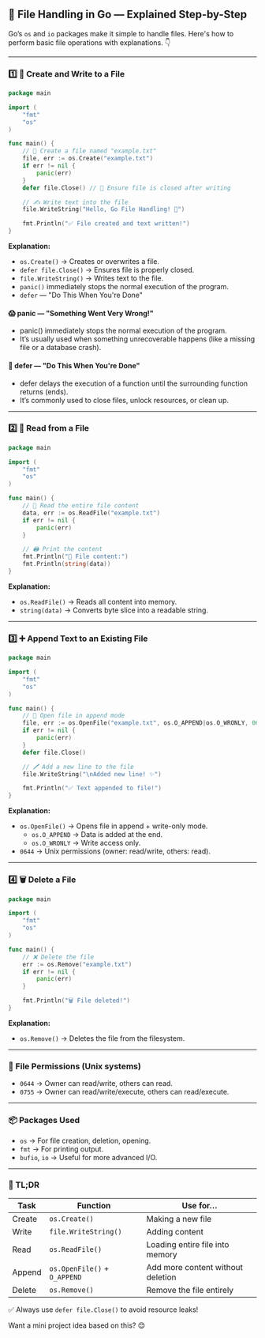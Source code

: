 ## 📁 File Handling in Go — Explained Step-by-Step

Go’s `os` and `io` packages make it simple to handle files. Here's how to perform basic file operations with explanations. 👇

---

### 1️⃣ 📄 Create and Write to a File
```go
package main

import (
	"fmt"
	"os"
)

func main() {
	// 🔧 Create a file named "example.txt"
	file, err := os.Create("example.txt")
	if err != nil {
		panic(err)
	}
	defer file.Close() // 📌 Ensure file is closed after writing

	// ✍️ Write text into the file
	file.WriteString("Hello, Go File Handling! 🚀")

	fmt.Println("✅ File created and text written!")
}
```

**Explanation:**
- `os.Create()` → Creates or overwrites a file.
- `defer file.Close()` → Ensures file is properly closed.
- `file.WriteString()` → Writes text to the file.
- `panic()` immediately stops the normal execution of the program.
- `defer` — "Do This When You're Done"

#### 😱 panic — "Something Went Very Wrong!"
- panic() immediately stops the normal execution of the program.
- It’s usually used when something unrecoverable happens (like a missing file or a database crash).

#### 🧹 defer — "Do This When You're Done"
- defer delays the execution of a function until the surrounding function returns (ends).
- It’s commonly used to close files, unlock resources, or clean up.

---

### 2️⃣ 📖 Read from a File
```go
package main

import (
	"fmt"
	"os"
)

func main() {
	// 📖 Read the entire file content
	data, err := os.ReadFile("example.txt")
	if err != nil {
		panic(err)
	}

	// 🖨️ Print the content
	fmt.Println("📖 File content:")
	fmt.Println(string(data))
}
```

**Explanation:**
- `os.ReadFile()` → Reads all content into memory.
- `string(data)` → Converts byte slice into a readable string.

---

### 3️⃣ ➕ Append Text to an Existing File
```go
package main

import (
	"fmt"
	"os"
)

func main() {
	// 📂 Open file in append mode
	file, err := os.OpenFile("example.txt", os.O_APPEND|os.O_WRONLY, 0644)
	if err != nil {
		panic(err)
	}
	defer file.Close()

	// 🖊️ Add a new line to the file
	file.WriteString("\nAdded new line! ✨")

	fmt.Println("✅ Text appended to file!")
}
```

**Explanation:**
- `os.OpenFile()` → Opens file in append + write-only mode.
  - `os.O_APPEND` → Data is added at the end.
  - `os.O_WRONLY` → Write access only.
- `0644` → Unix permissions (owner: read/write, others: read).

---

### 4️⃣ 🗑️ Delete a File
```go
package main

import (
	"fmt"
	"os"
)

func main() {
	// ❌ Delete the file
	err := os.Remove("example.txt")
	if err != nil {
		panic(err)
	}

	fmt.Println("🗑️ File deleted!")
}
```

**Explanation:**
- `os.Remove()` → Deletes the file from the filesystem.

---

### 🔐 File Permissions (Unix systems)
- `0644` → Owner can read/write, others can read.
- `0755` → Owner can read/write/execute, others can read/execute.

---

### 📦 Packages Used
- `os` → For file creation, deletion, opening.
- `fmt` → For printing output.
- `bufio`, `io` → Useful for more advanced I/O.

---

### 🧠 TL;DR
Task | Function | Use for…
---- | -------- | ---------
Create | `os.Create()` | Making a new file
Write | `file.WriteString()` | Adding content
Read | `os.ReadFile()` | Loading entire file into memory
Append | `os.OpenFile()` + `O_APPEND` | Add more content without deletion
Delete | `os.Remove()` | Remove the file entirely

✅ Always use `defer file.Close()` to avoid resource leaks!

Want a mini project idea based on this? 😊

